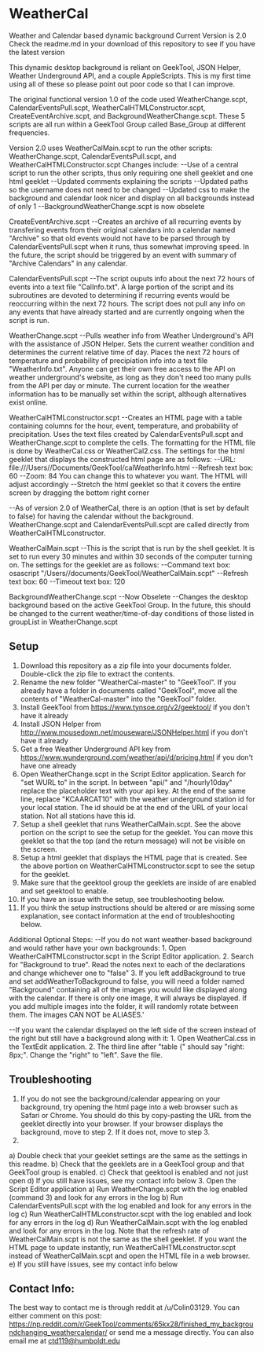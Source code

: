 # WeatherCal
Weather and Calendar based dynamic background
Current Version is 2.0
Check the readme.md in your download of this repository to see if you have the latest version

This dynamic desktop background is reliant on GeekTool, JSON Helper, Weather Underground API, and a couple AppleScripts. This is my first time using all of these so please point out poor code so that I can improve.

The original functional version 1.0 of the code used WeatherChange.scpt, CalendarEventsPull.scpt, WeatherCalHTMLConstructor.scpt, CreateEventArchive.scpt, and BackgroundWeatherChange.scpt. These 5 scripts are all run within a GeekTool Group called Base_Group at different frequencies.

Version 2.0 uses WeatherCalMain.scpt to run the other scripts: WeatherChange.scpt, CalendarEventsPull.scpt, and WeatherCalHTMLConstructor.scpt
Changes include:
  --Use of a central script to run the other scripts, thus only requiring one shell geeklet and one html geeklet
  --Updated comments explaining the scripts
  --Updated paths so the username does not need to be changed
  --Updated css to make the background and calendar look nicer and display on all backgrounds instead of only 1
  --BackgroundWeatherChange.scpt is now obselete


CreateEventArchive.scpt
  --Creates an archive of all recurring events by transfering events from their original calendars into a calendar named "Archive" so that old events would not have to be parsed through by CalendarEventsPull.scpt when it runs, thus somewhat improving speed. In the future, the script should be triggered by an event with summary of "Archive Calendars" in any calendar.
  
  
CalendarEventsPull.scpt
  --The script ouputs info about the next 72 hours of events into a text file "CalInfo.txt". A large portion of the script and its subroutines are devoted to determining if recurring events would be reoccurring within the next 72 hours. The script does not pull any info on any events that have already started and are currently ongoing when the script is run.


WeatherChange.scpt
  --Pulls weather info from Weather Underground's API with the assistance of JSON Helper. Sets the current weather condition and determines the current relative time of day. Places the next 72 hours of temperature and probability of precipiation info into a text file "WeatherInfo.txt". Anyone can get their own free access to the API on weather underground's website, as long as they don't need too many pulls from the API per day or minute. The current location for the weather information has to be manually set within the script, although alternatives exist online.
  
  
WeatherCalHTMLconstructor.scpt
  --Creates an HTML page with a table containing columns for the hour, event, temperature, and probability of precipitation. Uses the text files created by CalendarEventsPull.scpt and WeatherChange.scpt to complete the cells. The formatting for the HTML file is done by WeatherCal.css or WeatherCal2.css. The settings for the html geeklet that displays the constructed html page are as follows:
    --URL: file:///Users/<YOURUSERNAME>/Documents/GeekTool/calWeatherInfo.html
    --Refresh text box: 60
    --Zoom: 84   You can change this to whatever you want. The HTML will adjust accordingly
    --Stretch the html geeklet so that it covers the entire screen by dragging the bottom right corner

  --As of version 2.0 of WeatherCal, there is an option (that is set by default to false) for having the calendar without the background.  WeatherChange.scpt and CalendarEventsPull.scpt are called directly from WeatherCalHTMLconstructor.
  
  
WeatherCalMain.scpt
  --This is the script that is run by the shell geeklet. It is set to run every 30 minutes and within 30 seconds of the computer turning on. The settings for the geeklet are as follows:
    --Command text box: osascript "/Users/<YOURUSERNAME>/documents/GeekTool/WeatherCalMain.scpt"
    --Refresh text box: 60
    --Timeout text box: 120
  
  
BackgroundWeatherChange.scpt
  --Now Obselete
  --Changes the desktop background based on the active GeekTool Group. In the future, this should be changed to the current weather/time-of-day conditions of those listed in groupList in WeatherChange.scpt
  
  
## Setup
1. Download this repository as a zip file into your documents folder. Double-click the zip file to extract the contents.
2. Rename the new folder "WeatherCal-master" to "GeekTool". If you already have a folder in documents called "GeekTool", move all the contents of "WeatherCal-master" into the "GeekTool" folder.
3. Install GeekTool from https://www.tynsoe.org/v2/geektool/ if you don't have it already
4. Install JSON Helper from http://www.mousedown.net/mouseware/JSONHelper.html if you don't have it already
5. Get a free Weather Underground API key from https://www.wunderground.com/weather/api/d/pricing.html if you don't have one already
6. Open WeatherChange.scpt in the Script Editor application. Search for "set WURL to" in the script. In between "api/" and "/hourly10day" replace the placeholder text with your api key. At the end of the same line, replace "KCAARCAT10" with the weather underground station id for your local station. The id should be at the end of the URL of your local station. Not all stations have this id.
7. Setup a shell geeklet that runs WeatherCalMain.scpt. See the above portion on the script to see the setup for the geeklet. You can move this geeklet so that the top (and the return message) will not be visible on the screen.
8. Setup a html geeklet that displays the HTML page that is created. See the above portion on WeatherCalHTMLconstructor.scpt to see the setup for the geeklet.
9. Make sure that the geektool group the geeklets are inside of are enabled and set geektool to enable.
10. If you have an issue with the setup, see troubleshooting below.
11. If you think the setup instructions should be altered or are missing some explanation, see contact information at the end of troubleshooting below.

Additional Optional Steps:
  --If you do not want weather-based background and would rather have your own backgrounds:
    1. Open WeatherCalHTMLconstructor.scpt in the Script Editor application.
    2. Search for "Background to true". Read the notes next to each of the declarations and change whichever one to "false"
    3. If you left addBackground to true and set addWeatherToBackground to false, you will need a folder named "Background" containing all of the images you would like displayed along with the calendar. If there is only one image, it will always be displayed. If you add multiple images into the folder, it will randomly rotate between them. The images CAN NOT be ALIASES.'
    
  --If you want the calendar displayed on the left side of the screen instead of the right but still have a background along with it:
    1. Open WeatherCal.css in the TextEdit application.
    2. The third line after "table {" should say "right: 8px;". Change the "right" to "left". Save the file.

## Troubleshooting
  1. If you do not see the background/calendar appearing on your background, try opening the html page into a web browser such as Safari or Chrome. You should do this by copy-pasting the URL from the geeklet directly into your browser. If your browser displays the background, move to step 2. If it does not, move to step 3.
  2.
  a) Double check that your geeklet settings are the same as the settings in this readme.
  b) Check that the geeklets are in a GeekTool group and that GeekTool group is enabled.
  c) Check that geektool is enabled and not just open
  d) If you still have issues, see my contact info below
  3. Open the Script Editor application
  a) Run WeatherChange.scpt with the log enabled (command 3) and look for any errors in the log
  b) Run CalendarEventsPull.scpt with the log enabled and look for any errors in the log
  c) Run WeatherCalHTMLconstructor.scpt with the log enabled and look for any errors in the log
  d) Run WeatherCalMain.scpt with the log enabled and look for any errors in the log. Note that the refresh rate of WeatherCalMain.scpt is not the same as the shell geeklet. If you want the HTML page to update instantly, run WeatherCalHTMLconstructor.scpt instead of WeatherCalMain.scpt and open the HTML file in a web browser.
  e) If you still have issues, see my contact info below

## Contact Info:
The best way to contact me is through reddit at /u/Colin03129. You can either comment on this post: https://np.reddit.com/r/GeekTool/comments/65kx28/finished_my_backgroundchanging_weathercalendar/ or send me a message directly. You can also email me at ctd119@humboldt.edu
    


